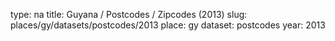 type: na
title: Guyana / Postcodes / Zipcodes (2013)
slug: places/gy/datasets/postcodes/2013
place: gy
dataset: postcodes
year: 2013
